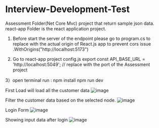 # Interview-Development-Test

Assessment Folder(Net Core Mvc) project that return sample json data.
react-app Folder is the react application project.

1) Before start the server of the endpoint please go to program.cs to replace with the actual origin of  React.js app to prevent cors issue
.WithOrigins("http://localhost:5173") 

2) Go to react-app project config.js 
export const API_BASE_URL = 'http://localhost:5049'; // replace with the port of the Assessment project

3）open terminal run :
npm install
npm run dev

First Load will load all the customer data
![image](https://github.com/zhengphin/Interview-Development-Test/assets/81290239/b643a263-795c-42ff-b2a0-adb15df5aa97)

Filter the customer data based on the selected node.
![image](https://github.com/zhengphin/Interview-Development-Test/assets/81290239/1cfe6209-9736-4235-80ee-0e720602a643)

Login Form
![image](https://github.com/zhengphin/Interview-Development-Test/assets/81290239/00f299d6-b30e-4e0a-8a59-455fb2d5583c)

Showing input data after login
![image](https://github.com/zhengphin/Interview-Development-Test/assets/81290239/c6ba8632-b0f7-4dcf-9448-324db62e0f81)








